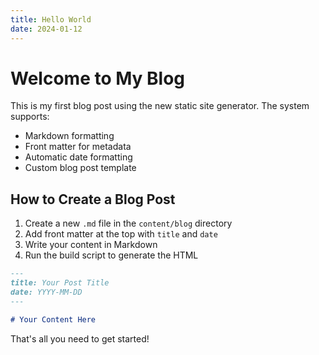 ```yaml
---
title: Hello World
date: 2024-01-12
---
```


# Welcome to My Blog

This is my first blog post using the new static site generator. The system supports:

- Markdown formatting
- Front matter for metadata
- Automatic date formatting
- Custom blog post template

## How to Create a Blog Post

1. Create a new `.md` file in the `content/blog` directory
2. Add front matter at the top with `title` and `date`
3. Write your content in Markdown
4. Run the build script to generate the HTML

```markdown
---
title: Your Post Title
date: YYYY-MM-DD
---

# Your Content Here
```

That's all you need to get started! 